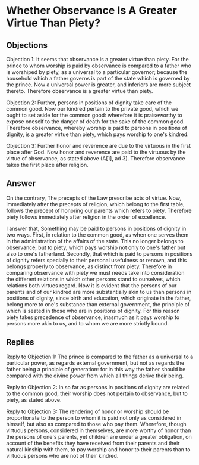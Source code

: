 # Whether Observance Is A Greater Virtue Than Piety?

## Objections

Objection 1: It seems that observance is a greater virtue than piety. For the prince to whom worship is paid by observance is compared to a father who is worshiped by piety, as a universal to a particular governor; because the household which a father governs is part of the state which is governed by the prince. Now a universal power is greater, and inferiors are more subject thereto. Therefore observance is a greater virtue than piety.

Objection 2: Further, persons in positions of dignity take care of the common good. Now our kindred pertain to the private good, which we ought to set aside for the common good: wherefore it is praiseworthy to expose oneself to the danger of death for the sake of the common good. Therefore observance, whereby worship is paid to persons in positions of dignity, is a greater virtue than piety, which pays worship to one's kindred.

Objection 3: Further honor and reverence are due to the virtuous in the first place after God. Now honor and reverence are paid to the virtuous by the virtue of observance, as stated above (A[1], ad 3). Therefore observance takes the first place after religion.

## Answer

On the contrary, The precepts of the Law prescribe acts of virtue. Now, immediately after the precepts of religion, which belong to the first table, follows the precept of honoring our parents which refers to piety. Therefore piety follows immediately after religion in the order of excellence.

I answer that, Something may be paid to persons in positions of dignity in two ways. First, in relation to the common good, as when one serves them in the administration of the affairs of the state. This no longer belongs to observance, but to piety, which pays worship not only to one's father but also to one's fatherland. Secondly, that which is paid to persons in positions of dignity refers specially to their personal usefulness or renown, and this belongs properly to observance, as distinct from piety. Therefore in comparing observance with piety we must needs take into consideration the different relations in which other persons stand to ourselves, which relations both virtues regard. Now it is evident that the persons of our parents and of our kindred are more substantially akin to us than persons in positions of dignity, since birth and education, which originate in the father, belong more to one's substance than external government, the principle of which is seated in those who are in positions of dignity. For this reason piety takes precedence of observance, inasmuch as it pays worship to persons more akin to us, and to whom we are more strictly bound.

## Replies

Reply to Objection 1: The prince is compared to the father as a universal to a particular power, as regards external government, but not as regards the father being a principle of generation: for in this way the father should be compared with the divine power from which all things derive their being.

Reply to Objection 2: In so far as persons in positions of dignity are related to the common good, their worship does not pertain to observance, but to piety, as stated above.

Reply to Objection 3: The rendering of honor or worship should be proportionate to the person to whom it is paid not only as considered in himself, but also as compared to those who pay them. Wherefore, though virtuous persons, considered in themselves, are more worthy of honor than the persons of one's parents, yet children are under a greater obligation, on account of the benefits they have received from their parents and their natural kinship with them, to pay worship and honor to their parents than to virtuous persons who are not of their kindred.